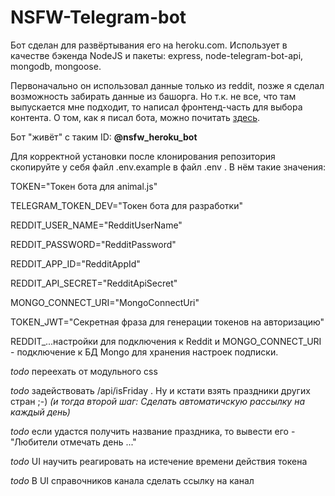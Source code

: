 # NSFW-Telegram-bot

Бот сделан для развёртывания его на heroku.com. Использует в качестве бэкенда NodeJS и пакеты: express, node-telegram-bot-api, mongodb, mongoose.

Первоначально он использовал данные только из reddit, позже я сделал возможность забирать данные из башорга. Но т.к. не все, что там выпускается мне подходит, то написал фронтенд-часть для выбора контента. О том, как я писал бота, можно почитать [здесь](https://dev.to/slkarol/series/10480).

Бот "живёт" с таким ID: **@nsfw_heroku_bot**

Для корректной установки после клонирования репозитория скопируйте у себя файл .env.example в файл .env . В нём такие значения:

TOKEN="Токен бота для animal.js"

TELEGRAM_TOKEN_DEV="Токен бота для разработки"

REDDIT_USER_NAME="RedditUserName"

REDDIT_PASSWORD="RedditPassword"

REDDIT_APP_ID="RedditAppId"

REDDIT_API_SECRET="RedditApiSecret"

MONGO_CONNECT_URI="MongoConnectUri"

TOKEN_JWT="Секретная фраза для генерации токенов на авторизацию"

REDDIT\_...настройки для подключения к Reddit и MONGO_CONNECT_URI - подключение к БД Mongo для хранения настроек подписки.

_todo_ переехать от модульного css

_todo_ задействовать /api/isFriday . Ну и кстати взять праздники других стран ;-) _(и тогда второй шаг: Сделать автоматичскую рассылку на каждый день)_

_todo_ если удастся получить название праздника, то вывести его - "Любители отмечать день ..."

_todo_ UI научить реагировать на истечение времени действия токена

_todo_ В UI справочников канала сделать ссылку на канал
